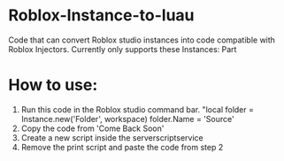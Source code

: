 # Roblox-Instance-to-luau
Code that can convert Roblox studio instances into code compatible with Roblox Injectors.
Currently only supports these Instances: Part

# How to use:
1) Run this code in the Roblox studio command bar. "local folder = Instance.new('Folder', workspace) folder.Name = 'Source'
2) Copy the code from 'Come Back Soon'
3) Create a new script inside the serverscriptservice
4) Remove the print script and paste the code from step 2
